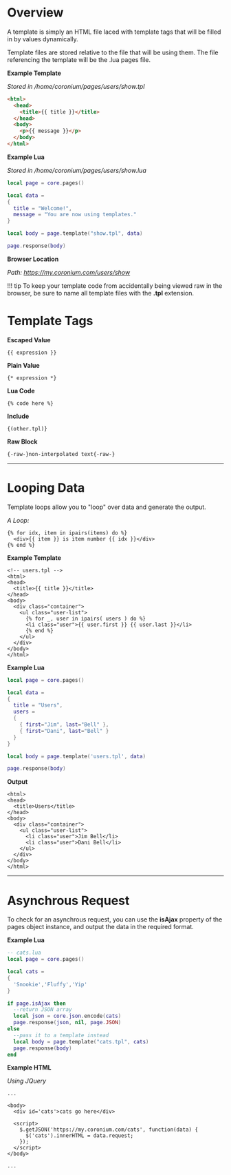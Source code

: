 # Overview

A template is simply an HTML file laced with template tags that will be filled in by values dynamically. 

Template files are stored relative to the file that will be using them. The file referencing the template will be the .lua pages file.

__Example Template__

_Stored in /home/coronium/pages/users/show.tpl_

```html
<html>
  <head>
    <title>{{ title }}</title>
  </head>
  <body>
    <p>{{ message }}</p>
  </body>
</html>
```


__Example Lua__

_Stored in /home/coronium/pages/users/show.lua_

```lua
local page = core.pages()

local data = 
{
  title = "Welcome!",
  message = "You are now using templates."
}

local body = page.template("show.tpl", data)

page.response(body)
```

__Browser Location__

_Path: https://my.coronium.com/users/show_

!!! tip
    To keep your template code from accidentally being viewed raw in the browser, be sure to name all template files with the __.tpl__ extension.

# Template Tags

__Escaped Value__

```
{{ expression }}
```

__Plain Value__

```
{* expression *}
```

__Lua Code__

```
{% code here %}
```

__Include__

```
{(other.tpl)}
```

__Raw Block__

```
{-raw-}non-interpolated text{-raw-}
```

---

# Looping Data

Template loops allow you to "loop" over data and generate the output.

_A Loop:_

```
{% for idx, item in ipairs(items) do %}
  <div>{{ item }} is item number {{ idx }}</div>
{% end %}
```

__Example Template__

```
<!-- users.tpl -->
<html>
<head>
  <title>{{ title }}</title>
</head>
<body>
  <div class="container">
    <ul class="user-list">
      {% for _, user in ipairs( users ) do %}
      <li class="user">{{ user.first }} {{ user.last }}</li>
      {% end %}
    </ul>
  </div>
</body>
</html>
```

__Example Lua__

```lua
local page = core.pages()

local data =
{
  title = "Users",
  users =
  {
    { first="Jim", last="Bell" },
    { first="Dani", last="Bell" }
  }
}

local body = page.template('users.tpl', data)

page.response(body)
```

__Output__

```
<html>
<head>
  <title>Users</title>
</head>
<body>
  <div class="container">
    <ul class="user-list">
      <li class="user">Jim Bell</li>
      <li class="user">Dani Bell</li>
    </ul>
  </div>
</body>
</html>
```

---

# Asynchrous Request

To check for an asynchrous request, you can use the __isAjax__ property of the pages object instance, and output the data in the required format.

__Example Lua__

```lua
-- cats.lua
local page = core.pages()

local cats =
{
  'Snookie','Fluffy','Yip'
}

if page.isAjax then
  --return JSON array
  local json = core.json.encode(cats)
  page.response(json, nil, page.JSON)
else
  --pass it to a template instead
  local body = page.template("cats.tpl", cats)
  page.response(body)
end
```

__Example HTML__

_Using JQuery_

```
...

<body>
  <div id='cats'>cats go here</div>

  <script>
    $.getJSON('https://my.coronium.com/cats', function(data) {
      $('cats').innerHTML = data.request;
    });
  </script>
</body>

...
```
